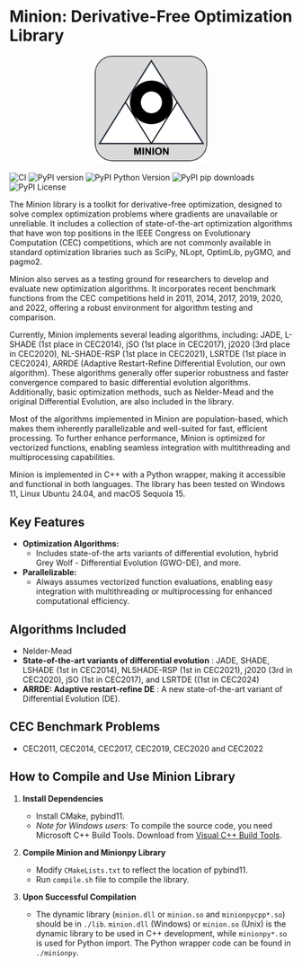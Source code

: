 # Minion: Derivative-Free Optimization Library

<div align="center">
  <img src="docs/minion_logo.png" alt="Logo" width="200" />
</div>


![CI](https://github.com/khoirulmuzakka/Minion/actions/workflows/ci.yml/badge.svg)
![PyPI version](https://img.shields.io/pypi/v/minionpy.svg)
![PyPI Python Version](https://img.shields.io/pypi/pyversions/minionpy)
![PyPI pip downloads](https://img.shields.io/pypi/dm/minionpy.svg)
![PyPI License](https://img.shields.io/pypi/l/minionpy.svg)



The Minion library is a toolkit for derivative-free optimization, designed to solve complex optimization problems where gradients are unavailable or unreliable. It includes a collection of state-of-the-art optimization algorithms that have won top positions in the IEEE Congress on Evolutionary Computation (CEC) competitions, which are not commonly available in standard optimization libraries such as SciPy, NLopt, OptimLib, pyGMO, and pagmo2.

Minion also serves as a testing ground for researchers to develop and evaluate new optimization algorithms. It incorporates recent benchmark functions from the CEC competitions held in 2011, 2014, 2017, 2019, 2020, and 2022, offering a robust environment for algorithm testing and comparison. 

Currently, Minion implements several leading algorithms, including: JADE, L-SHADE (1st place in CEC2014), jSO (1st place in CEC2017),  j2020 (3rd place in CEC2020), NL-SHADE-RSP (1st place in CEC2021), LSRTDE (1st place in CEC2024), ARRDE (Adaptive Restart-Refine Differential Evolution, our own algorithm). These algorithms generally offer superior robustness and faster convergence compared to basic differential evolution algorithms. Additionally, basic optimization methods, such as Nelder-Mead and the original Differential Evolution, are also included in the library.

Most of the algorithms  implemented in Minion are population-based, which makes them inherently parallelizable and well-suited for fast, efficient processing. To further enhance performance, Minion is optimized for vectorized functions, enabling seamless integration with multithreading and multiprocessing capabilities.

Minion is implemented in C++ with a Python wrapper, making it accessible and functional in both languages. The library has been tested on Windows 11, Linux Ubuntu 24.04, and macOS Sequoia 15.

## Key Features

- **Optimization Algorithms:**
  - Includes state-of-the arts variants of differential evolution, hybrid Grey Wolf - Differential Evolution (GWO-DE), and more. 
- **Parallelizable:**
  - Always assumes vectorized function evaluations, enabling easy integration with multithreading or multiprocessing for enhanced computational efficiency.

## Algorithms Included
- Nelder-Mead
- **State-of-the-art variants of differential evolution** : JADE, SHADE, LSHADE (1st in CEC2014), NLSHADE-RSP (1st in CEC2021), j2020 (3rd in CEC2020), jSO (1st in CEC2017), and LSRTDE ((1st in CEC2024)
- **ARRDE: Adaptive restart-refine DE** : A new state-of-the-art variant of Differential Evolution (DE).

## CEC Benchmark Problems 
- CEC2011, CEC2014, CEC2017, CEC2019, CEC2020 and CEC2022

## How to Compile and Use Minion Library

1. **Install Dependencies**
   - Install CMake, pybind11.
   - *Note for Windows users:* To compile the source code, you need Microsoft C++ Build Tools. Download from [Visual C++ Build Tools](https://visualstudio.microsoft.com/visual-cpp-build-tools/).

2. **Compile Minion and Minionpy Library**
   - Modify `CMakeLists.txt` to reflect the location of pybind11.
   - Run `compile.sh` file to compile the library.

3. **Upon Successful Compilation**
   - The dynamic library (`minion.dll` or `minion.so` and `minionpycpp*.so`) should be in `./lib`. `minion.dll` (Windows) or `minion.so` (Unix) is the dynamic library to be used in C++ development, while `minionpy*.so` is used for Python import. The Python wrapper code can be found in `./minionpy`.